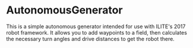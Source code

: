 # AutonomousGenerator
This is a simple autonomous generator intended for use with ILITE's 2017 robot framework. It allows you to add waypoints to a field, then calculates the necessary turn angles and drive distances to get the robot there.
